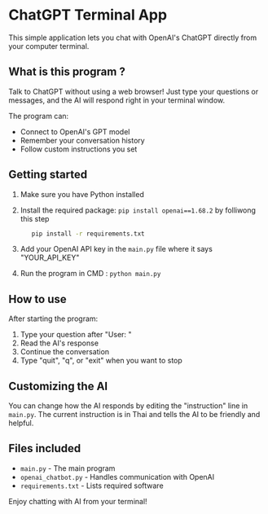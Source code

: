 # ChatGPT Terminal App

This simple application lets you chat with OpenAI's ChatGPT directly from your computer terminal.

## What is this program ?

Talk to ChatGPT without using a web browser! Just type your questions or messages, and the AI will respond right in your terminal window.

The program can:
- Connect to OpenAI's GPT model
- Remember your conversation history
- Follow custom instructions you set

## Getting started

1. Make sure you have Python installed
2. Install the required package: `pip install openai==1.68.2` by folliwong this step

   ```bash
      pip install -r requirements.txt
   ```
   
3. Add your OpenAI API key in the `main.py` file where it says "YOUR_API_KEY"
4. Run the program in CMD : `python main.py`

## How to use

After starting the program:
1. Type your question after "User: "
2. Read the AI's response
3. Continue the conversation
4. Type "quit", "q", or "exit" when you want to stop

## Customizing the AI

You can change how the AI responds by editing the "instruction" line in `main.py`. The current instruction is in Thai and tells the AI to be friendly and helpful.

## Files included

- `main.py` - The main program
- `openai_chatbot.py` - Handles communication with OpenAI
- `requirements.txt` - Lists required software

Enjoy chatting with AI from your terminal!
